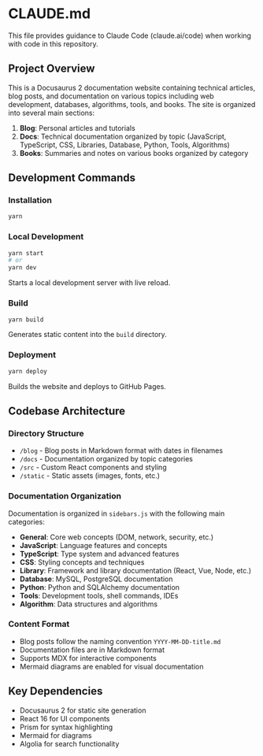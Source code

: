 # CLAUDE.md

This file provides guidance to Claude Code (claude.ai/code) when working with code in this repository.

## Project Overview

This is a Docusaurus 2 documentation website containing technical articles, blog posts, and documentation on various topics including web development, databases, algorithms, tools, and books. The site is organized into several main sections:

1. **Blog**: Personal articles and tutorials
2. **Docs**: Technical documentation organized by topic (JavaScript, TypeScript, CSS, Libraries, Database, Python, Tools, Algorithms)
3. **Books**: Summaries and notes on various books organized by category

## Development Commands

### Installation
```bash
yarn
```

### Local Development
```bash
yarn start
# or
yarn dev
```
Starts a local development server with live reload.

### Build
```bash
yarn build
```
Generates static content into the `build` directory.

### Deployment
```bash
yarn deploy
```
Builds the website and deploys to GitHub Pages.

## Codebase Architecture

### Directory Structure
- `/blog` - Blog posts in Markdown format with dates in filenames
- `/docs` - Documentation organized by topic categories
- `/src` - Custom React components and styling
- `/static` - Static assets (images, fonts, etc.)

### Documentation Organization
Documentation is organized in `sidebars.js` with the following main categories:
- **General**: Core web concepts (DOM, network, security, etc.)
- **JavaScript**: Language features and concepts
- **TypeScript**: Type system and advanced features
- **CSS**: Styling concepts and techniques
- **Library**: Framework and library documentation (React, Vue, Node, etc.)
- **Database**: MySQL, PostgreSQL documentation
- **Python**: Python and SQLAlchemy documentation
- **Tools**: Development tools, shell commands, IDEs
- **Algorithm**: Data structures and algorithms

### Content Format
- Blog posts follow the naming convention `YYYY-MM-DD-title.md`
- Documentation files are in Markdown format
- Supports MDX for interactive components
- Mermaid diagrams are enabled for visual documentation

## Key Dependencies
- Docusaurus 2 for static site generation
- React 16 for UI components
- Prism for syntax highlighting
- Mermaid for diagrams
- Algolia for search functionality